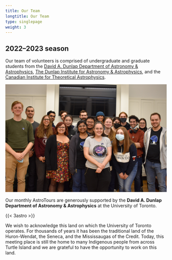 ```yaml
---
title: Our Team
longtitle: Our Team
type: singlepage
weight: 3
---
```


## 2022–2023 season

Our team of volunteers is comprised of undergraduate and graduate students from the [David A. Dunlap Department of Astronomy & Astrophysics](http://www.astro.utoronto.ca/), [The Dunlap Institute for Astronomy & Astrophysics](http://www.dunlap.utoronto.ca/), and the [Canadian Institute for Theoretical Astrophysics](http://www.cita.utoronto.ca/).

![Team Photo](../../img/team/teamphoto22.jpg)

Our monthly AstroTours are generously supported by the **David A. Dunlap Department of Astronomy & Astrophysics** at the University of Toronto.

{{< 3astro >}}

We wish to acknowledge this land on which the University of Toronto operates. For thousands of years it has been the traditional land of the Huron-Wendat, the Seneca, and the Mississaugas of the Credit. Today, this meeting place is still the home to many Indigenous people from across Turtle Island and we are grateful to have the opportunity to work on this land.